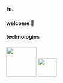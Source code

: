### hi.

#### welcome 🦭

#### technologies
<img src="https://cdn.jsdelivr.net/gh/devicons/devicon@latest/icons/cypressio/cypressio-original-wordmark.svg" width="80" height="80" /> <img src="https://cdn.jsdelivr.net/gh/devicons/devicon@latest/icons/javascript/javascript-original.svg" width="50" height="50" />
